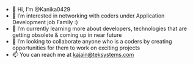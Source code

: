 - 👋 Hi, I’m @Kanika0429
- 👀 I’m interested in networking with coders under Application Development job Family :) 
- 🌱 I’m currently learning more about developers, technologies that are getting obsolete & coming up in near future 
- 💞️ I’m looking to collaborate anyone who is a coders by creating opportunities for them to work on exciting projects
- 📫 You can reach me at kajain@teksystems.com

<!---
Kanika0429/Kanika0429 is a ✨ special ✨ repository because its `README.md` (this file) appears on your GitHub profile.
You can click the Preview link to take a look at your changes.
--->

